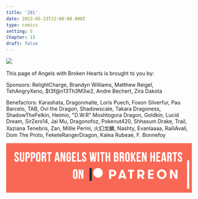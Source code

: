 ```yaml
---
title: '281'
date: 2023-05-23T22:00:00.000Z
type: comics
setting: S
Chapter: 15
draft: false
---
```


![](</uploads/O 5y.png>)

This page of Angels with Broken Hearts is brought to you by:

Sponsors: RelightCharge, Brandyn Williams, Matthew Reigel, TehAngryXeno, $t3f@n13Th3M3w2, Andre Bechert, Zira Dakota

Benefactors: Karashata, Dragonmalte, Loris Puech, Foxon Silverfur, Pau Barcelo, TAB, Ovi the Dragon, Shadowscale, Takara Dragoness, ShadowTheFelkin, Heimio, "D.W.R" Moshtogora Dragon, Goldkin, Lucid Dream, SirZero14, Jai Mu, Dragonofoz, Pokenut420, Shhasum Drake, Trail, Xaziana Tenebris, Zan, Millie Perini, 火幻龙麟, Nashty, Evanlaaaa, RailiAvali, Dom The Proto, FeketeRangerDragon, Kalea Rubeae, F. Bonnefoy

[![](/uploads/patreon-banner-4.jpg)](http://patreon.com/mbsaunders)
